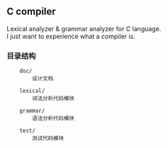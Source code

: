 ## C compiler ##


Lexical analyzer & grammar analyzer for C language.  
I just want to experience what a compiler is.  


### 目录结构 ###

        doc/  
            设计文档  

        lexical/  
            词法分析代码模块  
            
        grammar/  
            语法分析代码模块  
        
        test/  
            测试代码模块  

